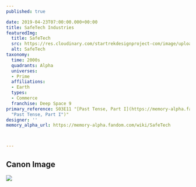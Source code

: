 ```yaml
---
published: true

date: 2019-04-23T07:00:00.000+00:00
title: SafeTech Industries
featuredImg:
  title: SafeTech
  src: https://res.cloudinary.com/startrekdesignproject-com/image/upload/v1556059616/SafeTech.png
  alt: SafeTech
taxonomy:
  time: 2000s
  quadrants: Alpha
  universes:
  - Prime
  affiliations:
  - Earth
  types:
  - Commerce
  franchise: Deep Space 9
primary_reference: S03E11 "[Past Tense, Part I](https://memory-alpha.fandom.com/wiki/Past_Tense,_Part_I
  "Past Tense, Part I")"
designer: ''
memory_alpha_url: https://memory-alpha.fandom.com/wiki/SafeTech



---
```

## Canon Image

![](https://res.cloudinary.com/startrekdesignproject-com/image/upload/v1556059616/SafeTech1.jpg)